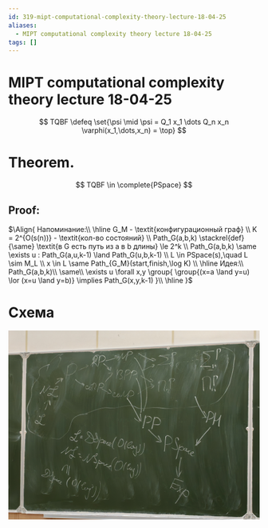 ```yaml
---
id: 319-mipt-computational-complexity-theory-lecture-18-04-25
aliases:
  - MIPT computational complexity theory lecture 18-04-25
tags: []
---
```


# MIPT computational complexity theory lecture 18-04-25

$$
TQBF \defeq \set{\psi \mid
\psi = Q_1 x_1 \dots Q_n x_n \varphi(x_1,\dots,x_n) = \top}
$$

# Theorem.

$$
TQBF \in \complete{PSpace}
$$

## Proof:

$\Align{
Напоминание:\\
\hline
G_M - \textit{конфигурационный граф} \\
K = 2^{O(s(n))} - \textit{кол-во состояний} \\
Path_G(a,b,k) \stackrel{def}{\same} \textit{в G есть путь из a в b длины} \le 2^k \\
Path_G(a,b,k) \same \exists u : Path_G(a,u,k-1) \land Path_G(u,b,k-1) \\
L \in PSpace(s),\quad L \sim M_L \\
x \in L \same Path_{G_M}(start,finish,\log K) \\
\hline
Идея:\\
Path_G(a,b,k)\\
\same\\
\exists u \forall x,y \group{
\group{(x=a \land y=u) \lor (x=u \land y=b)} \implies
Path_G(x,y,k-1)
}\\
\hline
}$

# Схема

![18-04-25_11-37-59_701_IMG_20250418_113718.jpg](assets/imgs/18-04-25_11-37-59_701_IMG_20250418_113718.jpg)
